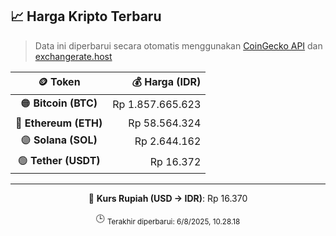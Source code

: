

<!-- HARGA_KRIPTO -->
## 📈 Harga Kripto Terbaru

> Data ini diperbarui secara otomatis menggunakan [CoinGecko API](https://www.coingecko.com/) dan [exchangerate.host](https://exchangerate.host/)

<div align="center">

| 🪙 Token | 💰 Harga (IDR) |
|:------:|---------------:|
| 🟠 **Bitcoin (BTC)**   | Rp 1.857.665.623 |
| 🔵 **Ethereum (ETH)**  | Rp 58.564.324 |
| 🟣 **Solana (SOL)**    | Rp 2.644.162 |
| 🟢 **Tether (USDT)**   | Rp 16.372 |

---

💱 **Kurs Rupiah (USD → IDR)**: Rp 16.370

🕒 <sub>Terakhir diperbarui: 6/8/2025, 10.28.18</sub>

</div>
<!-- /HARGA_KRIPTO -->